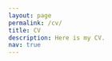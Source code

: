```yaml
---
layout: page
permalink: /cv/
title: CV
description: Here is my CV. 
nav: true
---
```


<!-- redirect: /assets/pdf/AsiminaCV.pdf -->
